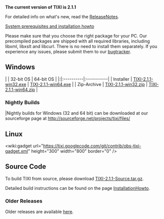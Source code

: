 **The current version of TIXI is 2.1.1**

For detailed info on what's new, read the [ReleaseNotes](LastChanges.md).

[System prerequisites and installation howto](InstallationHowto.md)

Please make sure that you choose the right package for your PC. Our precompiled packages are shipped with all required libraries, including libxml, libxslt and libcurl. There is no need to install them separately. If you experience any issues, please submit them to our [bugtracker](http://code.google.com/p/tixi/issues/list).

## Windows ##

| |	32-bit OS |  64-bit OS |
|:|:----------|:-----------|
| Installer | [TIXI-2.1.1-win32.exe](https://sourceforge.net/projects/tixi/files/Releases/2.1.1/TIXI-2.1.1-win32.exe/download) | [TIXI-2.1.1-win64.exe](https://sourceforge.net/projects/tixi/files/Releases/2.1.1/TIXI-2.1.1-win64.exe/download) |
| Zip-Archive | [TIXI-2.1.1-win32.zip](https://sourceforge.net/projects/tixi/files/Releases/2.1.1/TIXI-2.1.1-win32.zip/download) | [TIXI-2.1.1-win64.zip](https://sourceforge.net/projects/tixi/files/Releases/2.1.1/TIXI-2.1.1-win64.zip/download) |

### Nightly Builds ###
|Nightly builds for Windows (32 and 64 bit) can be downloaded at our sourceforge page at http://sourceforge.net/projects/tixi/files/

## Linux ##
&lt;wiki:gadget url="https://tixi.googlecode.com/git/contrib/obs-tixi-gadget.xml"  height="300" width="800" border="0" /&gt;


## Source Code ##
To build TIXI from source, please download [TIXI-2.1.1-Source.tar.gz](http://sourceforge.net/projects/tixi/files/Releases/2.1.1/TIXI-2.1.1-Source.tar.gz/download).

Detailed build instructions can be found on the page [InstallationHowto](InstallationHowto.md).

### Older Releases ###
Older releases are available [here](http://code.google.com/p/tixi/downloads/list).

